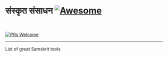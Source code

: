 # संस्कृत संसाधन [![Awesome](https://cdn.rawgit.com/sindresorhus/awesome/d7305f38d29fed78fa85652e3a63e154dd8e8829/media/badge.svg)](https://github.com/sindresorhus/awesome)
<br>

[![PRs Welcome](https://img.shields.io/badge/PRs-welcome-brightgreen.svg?style=flat-square)](http://makeapullrequest.com)


<hr>

List of great Samskrit tools


